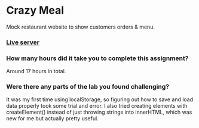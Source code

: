 # Crazy Meal

Mock restaurant website to show customers orders & menu.

### [Live server](https://lialliane.github.io/crazy-meal/)

### How many hours did it take you to complete this assignment?

Around 17 hours in total.

### Were there any parts of the lab you found challenging?

It was my first time using localStorage, so figuring out how to save and load data properly took some trial and error. I also tried creating elements with createElement() instead of just throwing strings into innerHTML, which was new for me but actually pretty useful.
